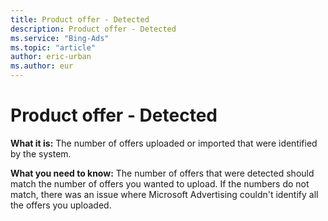 ```yaml
---
title: Product offer - Detected
description: Product offer - Detected
ms.service: "Bing-Ads"
ms.topic: "article"
author: eric-urban
ms.author: eur
---
```


# Product offer - Detected

**What it is:** The number of offers uploaded or imported  that were identified by the system.

**What you need to know:** The number of offers that were detected should match the number of offers you wanted to upload. If the numbers do not match, there was an issue where Microsoft Advertising couldn't identify all the offers you uploaded.


